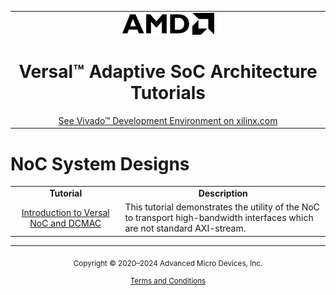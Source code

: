 <table class="sphinxhide" width="100%">
 <tr width="100%">
    <td align="center"><img src="https://github.com/Xilinx/Image-Collateral/blob/main/xilinx-logo.png?raw=true" width="30%"/><h1>Versal™ Adaptive SoC Architecture Tutorials</h1>
    <a href="https://www.xilinx.com/products/design-tools/vivado.html">See Vivado™ Development Environment on xilinx.com</a>
    </td>
 </tr>
</table>


# NoC System Designs


<table style="width:100%">
  <tr>
    <td width="35%" align="center"><b>Tutorial</b></td>
    <td width="65%" align="center"><b>Description</b></td>
  </tr>
  <tr>
    <td align="center">
      <a href="./DCMAC_NoC/">Introduction to Versal NoC and DCMAC</a>
    </td>
    <td>This tutorial demonstrates the utility of the NoC to transport high-bandwidth interfaces which are not standard AXI-stream.</td>
  </tr>
</table>


<hr class="sphinxhide"></hr>

<p class="sphinxhide" align="center"><sub>Copyright © 2020–2024 Advanced Micro Devices, Inc.</sub></p>

<p class="sphinxhide" align="center"><sup><a href="https://www.amd.com/en/corporate/copyright">Terms and Conditions</a></sup></p>
